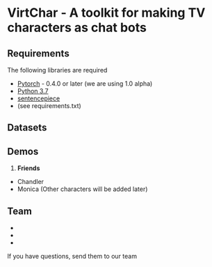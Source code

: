 # VirtChar - A toolkit for making TV characters as chat bots


## Requirements
The following libraries are required
- [Pytorch](https://pytorch.org/get-started/locally/) - 0.4.0 or later (we are using 1.0 alpha)
- [Python 3.7]()
- [sentencepiece](https://github.com/google/sentencepiece)
- (see requirements.txt)


## Datasets


## Demos

 1. **Friends**
   - Chandler
   - Monica
   (Other characters will be added later)


## Team

-
-
-

If you have questions, send them to our team
